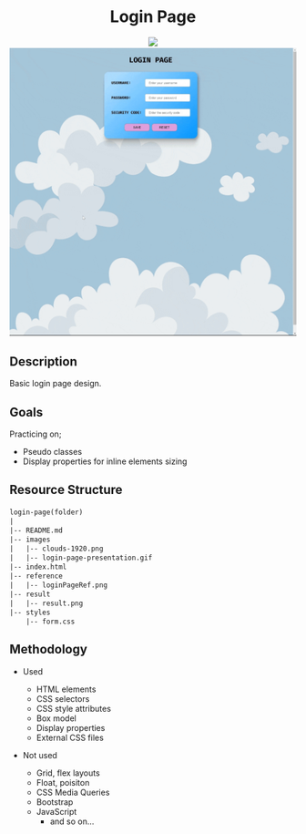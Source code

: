 <div align=center>
	<h1>Login Page</h1>
</div>

<div align="center">
	<a href="https://testerdoe.github.io/html-css-main-repo-test/login-page/">
		<img src="https://img.shields.io/badge/live-%23.svg?&style=for-the-badge&logo=www&logoColor=white%22&color=black">
	</a>
	<br>
	<img src="./images/login-page-presentation.gif"/>
</div>

## Description

Basic login page design. 

## Goals

Practicing on; 

* Pseudo classes
* Display properties for inline elements sizing 
 

## Resource Structure 

```
login-page(folder)
|
|-- README.md
|-- images
|   |-- clouds-1920.png
|   |-- login-page-presentation.gif
|-- index.html
|-- reference
|   |-- loginPageRef.png
|-- result
|   |-- result.png
|-- styles
    |-- form.css
```


## Methodology

* Used

	* HTML elements
	* CSS selectors
	* CSS style attributes
	* Box model
	* Display properties
	* External CSS files


* Not used

	* Grid, flex layouts
	* Float, poisiton
	* CSS Media Queries
	* Bootstrap
	* JavaScript
		* and so on...


